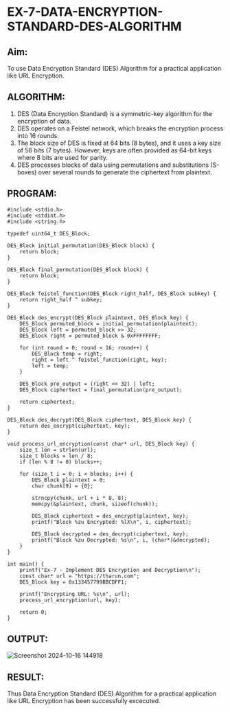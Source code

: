 # EX-7-DATA-ENCRYPTION-STANDARD-DES-ALGORITHM

## Aim:
  To use Data Encryption Standard (DES) Algorithm for a practical application like URL Encryption.
## ALGORITHM: 
  1. DES (Data Encryption Standard) is a symmetric-key algorithm for the encryption of data. 
  2. DES operates on a Feistel network, which breaks the encryption process into 16 rounds.
  3. The block size of DES is fixed at 64 bits (8 bytes), and it uses a key size of 56 bits (7 bytes). However, keys are often provided as 64-bit keys where 8 bits are used for parity.
  4. DES processes blocks of data using permutations and substitutions (S-boxes) over several rounds to generate the ciphertext from plaintext.

## PROGRAM: 
```
#include <stdio.h>
#include <stdint.h>
#include <string.h>

typedef uint64_t DES_Block;

DES_Block initial_permutation(DES_Block block) {
    return block;
}

DES_Block final_permutation(DES_Block block) {
    return block;
}

DES_Block feistel_function(DES_Block right_half, DES_Block subkey) {
    return right_half ^ subkey;
}

DES_Block des_encrypt(DES_Block plaintext, DES_Block key) {
    DES_Block permuted_block = initial_permutation(plaintext);
    DES_Block left = permuted_block >> 32;
    DES_Block right = permuted_block & 0xFFFFFFFF;

    for (int round = 0; round < 16; round++) {
        DES_Block temp = right;
        right = left ^ feistel_function(right, key);
        left = temp;
    }

    DES_Block pre_output = (right << 32) | left;
    DES_Block ciphertext = final_permutation(pre_output);

    return ciphertext;
}

DES_Block des_decrypt(DES_Block ciphertext, DES_Block key) {
    return des_encrypt(ciphertext, key);
}

void process_url_encryption(const char* url, DES_Block key) {
    size_t len = strlen(url);
    size_t blocks = len / 8;
    if (len % 8 != 0) blocks++;

    for (size_t i = 0; i < blocks; i++) {
        DES_Block plaintext = 0;
        char chunk[9] = {0};  

        strncpy(chunk, url + i * 8, 8);  
        memcpy(&plaintext, chunk, sizeof(chunk));  

        DES_Block ciphertext = des_encrypt(plaintext, key);
        printf("Block %zu Encrypted: %lX\n", i, ciphertext);

        DES_Block decrypted = des_decrypt(ciphertext, key);
        printf("Block %zu Decrypted: %s\n", i, (char*)&decrypted);
    }
}

int main() {
    printf("Ex-7 - Implement DES Encryption and Decryption\n");
    const char* url = "https://tharun.com"; 
    DES_Block key = 0x133457799BBCDFF1;

    printf("Encrypting URL: %s\n", url);
    process_url_encryption(url, key);

    return 0;
}
```
## OUTPUT:

![Screenshot 2024-10-16 144918](https://github.com/user-attachments/assets/d571beaa-da74-41ea-80a9-ae551f3d6e71)




## RESULT: 
Thus Data Encryption Standard (DES) Algorithm for a practical application like URL Encryption has been successfully excecuted.
